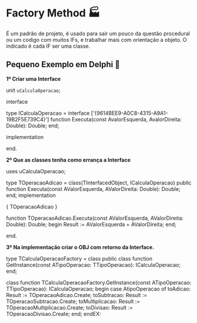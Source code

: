 # Factory Method :factory:

É um padrão de projeto, é usado para sair um pouco da questão procedural ou um codigo com muitos IFs, e trabalhar mais com orientação a objeto. O indicado é cada IF ser uma classe.



## Pequeno Exemplo em Delphi :older_man:

**1º Criar uma Interface**
	
unit `uCalculaOperacao`;

interface

type
  ICalculaOperacao = interface
 	 ['{9614BEE9-A0C8-4315-A9A1-19B2F5E739C4}']
  	function Executa(const AvalorEsquerda, AvalorDireita: Double): Double;
  end;

implementation

end.

**2º Que as classes tenha como errança a Interface**

uses
  uCalculaOperacao;

type
  TOperacaoAdicao = class(TInterfacedObject, ICalculaOperacao)
  public
    function Executa(const AValorEsquerda, AValorDireita: Double): Double;
  end;
implementation

{ TOperacaoAdicao }

function TOperacaoAdicao.Executa(const AValorEsquerda, AValorDireita: Double): Double;
begin
  Result := AValorEsquerda + AValorDireita;
end;

end.

**3º Na implementação criar o OBJ com retorno da Interface.** 

type
  TCalculaOperacaoFactory = class
  public
    class function GetInstance(const ATipoOperacao: TTipoOperacao): ICalculaOperacao;
  end;

class function TCalculaOperacaoFactory.GetInstance(const ATipoOperacao: TTipoOperacao): ICalculaOperacao;
begin
  case AtipoOperacao of
    toAdicao: Result := TOperacaoAdicao.Create;
    toSubtracao: Result := TOperacaoSubtracao.Create;
    toMultiplicacao: Result := TOperacaoMultiplicacao.Create;
    toDivisao: Result := TOperacaoDivisao.Create;
  end;
endEX: 
